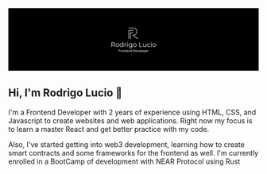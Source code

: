<img src="Banner.png"/>

## Hi, I'm Rodrigo Lucio 🫡

<p>I'm a Frontend Developer with 2 years of experience using HTML, CSS, and Javascript to create websites and web applications. Right now my focus is to learn a master React and get better practice with my code. </p>
  
 <p> Also, I've started getting into web3 development, learning how to create smart contracts and some frameworks for the frontend as well. I'm currently enrolled in a BootCamp of development with NEAR Protocol using Rust </p>

<!--
**rodrigoluciomx/rodrigoluciomx** is a ✨ _special_ ✨ repository because its `README.md` (this file) appears on your GitHub profile.

Here are some ideas to get you started:

- 🔭 I’m currently working on ...
- 🌱 I’m currently learning ...
- 👯 I’m looking to collaborate on ...
- 🤔 I’m looking for help with ...
- 💬 Ask me about ...
- 📫 How to reach me: ...
- 😄 Pronouns: ...
- ⚡ Fun fact: ...
-->
